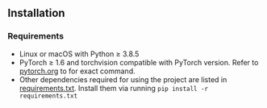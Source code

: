 ## Installation

### Requirements
- Linux or macOS with Python ≥ 3.8.5
- PyTorch ≥ 1.6 and torchvision compatible with PyTorch version. 
  Refer to [pytorch.org](https://pytorch.org/get-started/locally/) to for exact command.
- Other dependencies required for using the project are listed in [requirements.txt](https://github.com/shivangi-aneja/COSMOS/blob/main/requirements.txt). 
  Install them via running `pip install -r requirements.txt`
  